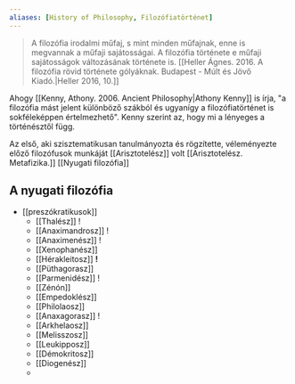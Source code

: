 ```yaml
---
aliases: [History of Philosophy, Filozófiatörténet]
---
```

> A filozófia irodalmi műfaj, s mint minden műfajnak, enne is megvannak a műfaji sajátosságai. A filozófia története e műfaji sajátosságok változásának története is. [[Heller Ágnes. 2016. A filozófia rövid története gólyáknak. Budapest - Múlt és Jövő Kiadó.|Heller 2016, 10.]]

Ahogy [[Kenny, Athony. 2006. Ancient Philosophy|Athony Kenny]] is írja, "a filozófia mást jelent különböző szákból és ugyanígy a filozófiatörténet is sokféleképpen értelmezhető". Kenny szerint az, hogy mi a lényeges a történésztől függ.

Az első, aki szisztematikusan tanulmányozta és rögzítette, véleményezte előző filozófusok munkáját [[Arisztotelész]] volt [[Arisztotelész. Metafizika.]] 
[[Nyugati filozófia]]

## A nyugati filozófia
- [[preszókratikusok]]
	- [[Thalész]] !
	- [[Anaximandrosz]] !
	- [[Anaximenész]] !
	- [[Xenophanész]]
	- [[Hérakleitosz]] **!**
	- [[Püthagorasz]]
	- [[Parmenidész]] !
	- [[Zénón]]
	- [[Empedoklész]]
	- [[Philolaosz]]
	- [[Anaxagorasz]] !
	- [[Arkhelaosz]]
	- [[Melisszosz]]
	- [[Leukipposz]]
	- [[Démokritosz]]
	- [[Diogenész]]
	- 
